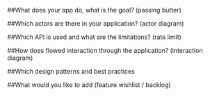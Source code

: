 ##What does your app do, what is the goal? (passing butter)

##Which actors are there in your application? (actor diagram)

##Which API is used and what are the limitations? (rate limit)

##How does flowed interaction through the application? (interaction diagram)

##Which design patterns and best practices

##What would you like to add (feature wishlist / backlog)


